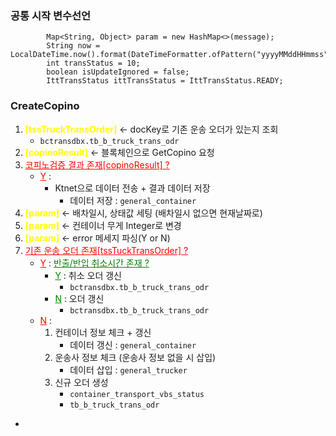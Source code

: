
### 공통 시작 변수선언

```
        Map<String, Object> param = new HashMap<>(message);
        String now = LocalDateTime.now().format(DateTimeFormatter.ofPattern("yyyyMMddHHmmss"));
        int transStatus = 10;
        boolean isUpdateIgnored = false;
        IttTransStatus ittTransStatus = IttTransStatus.READY;
```

### CreateCopino
1.  <b style="color:yellow;">[tssTruckTransOrder]</b> <- docKey로 기존 운송 오더가 있는지 조회
	- `bctransdbx.tb_b_truck_trans_odr`
2. <b style="color:yellow;">[copinoResult]</b> <- 블록체인으로 GetCopino 요청
3. <u style="color:red;">코피노검증 결과 존재[copinoResult] ? </u>
	- <u style="color:red;">Y</u> :
		- Ktnet으로 데이터 전송 + 결과 데이터 저장
			- 데이터 저장 : `general_container`
4. <b style="color:yellow;">[param]</b> <- 배차일시, 상태값 세팅 (배차일시 없으면 현재날짜로)
5. <b style="color:yellow;">[param]</b> <- 컨테이너 무게 Integer로 변경
6. <b style="color:yellow;">[param]</b> <- error 메세지 파싱(Y or N)
7. <u style="color:red;">기존 운송 오더 존재[tssTuckTransOrder] ? </u>
	- <u style="color:red;">Y</u> : <u style="color:green;">반출/반입 취소시간 존재 ? </u>
		- <u style="color:green;">Y</u> :  취소 오더 갱신
			- `bctransdbx.tb_b_truck_trans_odr`
		- <u style="color:green;">N</u> : 오더 갱신
			- `bctransdbx.tb_b_truck_trans_odr`
	- <u style="color:red;">N</u> :
		1. 컨테이너 정보 체크 + 갱신
			-  데이터 갱신 : `general_container`
		2. 운송사 정보 체크 (운송사 정보 없을 시 삽입)
			- 데이터 삽입 : `general_trucker`
		3. 신규 오더 생성
			- `container_transport_vbs_status`
			- `tb_b_truck_trans_odr`
- 
